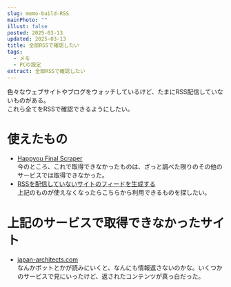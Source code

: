 ```yaml
---
slug: memo-build-RSS
mainPhoto: ""
illust: false
posted: 2025-03-13
updated: 2025-03-13
title: 全部RSSで確認したい
tags:
  - メモ
  - PCの設定
extract: 全部RSSで確認したい
---
```

 色々なウェブサイトやブログをウォッチしているけど、たまにRSS配信していないものがある。  
 これら全てをRSSで確認できるようにしたい。  

# 使えたもの

- [Happyou Final Scraper](https://happyou.info/fs/)  
  今のところ、これで取得できなかったものは、ざっと調べた限りのその他のサービスでは取得できなかった。
- [RSSを配信していないサイトのフィードを生成する](https://note.com/vania/n/nd8dc129f77a7)  
  上記のものが使えなくなったらこちらから利用できるものを探したい。

# 上記のサービスで取得できなかったサイト

- [japan-architects.com](https://www.japan-architects.com/ja)  
  なんかボットとかが読みにいくと、なんにも情報返さないのかな。いくつかのサービスで見にいったけど、返されたコンテンツが真っ白だった。